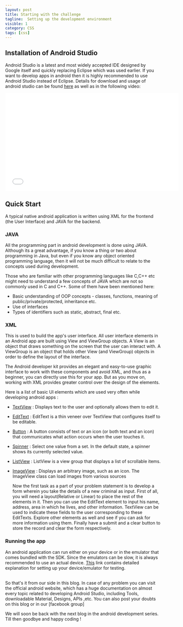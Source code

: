 ```yaml
---
layout: post
title: Starting with the challenge
tagline:  Setting up the development environment
visible: 1
category: CSS
tags: [css]
---
```


## Installation of Android Studio

Android Studio is a latest and most widely accepted IDE designed by Google itself and quickly replacing Eclipse which was used earlier. If you want to develop apps in android then it is highly recommended to use Android Studio instead of Eclipse. Details for download and usage of android studio can be found [here] as well as in the following video:

<center> <iframe width="560" height="315" src="//www.youtube.com/embed/zEsDwzjPJ5c" frameborder="0" allowfullscreen="allowfullscreen"> </iframe> </center>
 
 
## Quick Start

A typical native android application is written using XML for the frontend (the User Interface) and JAVA for the backend.

### JAVA

All the programming part in android development is done using JAVA. Although its a great advantage, if you know a thing or two about programming in Java, but even if you know any object oriented programming language, then it will not be much difficult to relate to the concepts used during development. 
     
Those who are familiar with other programming languages like C,C++ etc might need to understand a few concepts of JAVA which are not so commonly used in C and C++. Some of them have been mentioned here:

* Basic understanding of OOP concepts - classes,  functions, meaning of public/private/protected, inheritance etc.
* Use of interfaces
* Types of identifiers such as static, abstract, final etc.

### XML

This is used to build the app's user interface. All user interface elements in an Android app are built using View and ViewGroup objects. A View is an object that draws something on the screen that the user can interact with. A ViewGroup is an object that holds other View (and ViewGroup) objects in order to define the layout of the interface.
	
The Android developer kit provides an elegant and easy-to-use graphic interface to work with these components and avoid XML, and thus as a beginner, you can directly use this for your app. But as you move on, working with XML provides greater control over the design of the elements.
	
Here is a list of basic UI elements which are used very often while developing android apps :
*  [TextView] :  Displays text to the user and optionally allows them to edit it.
* [EditText] : EditText is a thin veneer over TextView that configures itself to be editable. 
*  [Button] : A button consists of text or an icon (or both text and an icon) that communicates what action occurs when the user touches it.
*  [Spinner] : Select one value from a set. In the default state, a spinner shows its currently selected value.
* [ListView] : ListView is a view group that displays a list of scrollable items. 
* [ImageView] : Displays an arbitrary image, such as an icon. The ImageView class can load images from various sources

	Now the first task as a part of your problem statement is to develop a form wherein you take the details of a new criminal as input. First of all, you will need a layout(Relative or Linear) to place the rest of the elements in it. Then you can use the EditText element to input his name, address, area in which he lives, and other information. TextView can be used to indicate these fields to the user corresponding to these EditTexts. Explore other elements as well and see if you can ask for more information using them.  Finally have a submit and a clear button to store the record and clear the form respectively.

### Running the app
	  
An android application can run either on your device or in the emulator that comes bundled with the SDK. Since the emulators can be slow, it is always recommended to use an actual device. [This] link contains detailed explanation for setting up your device/emulator for testing.
	
<br>
So that's it from our side in this blog. In case of any problem you can visit the official android website, which has a huge documentation on almost every topic related to developing Android Studio, including Tools, downloadable Material, Designs, APIs ,etc. You can also post your doubts on this blog or in our [facebook group] 

We will soon be back with the next blog in the android development series. Till then goodbye and happy coding !
	  
	  
[here]:http://developer.android.com/tools/studio/index.html
[facebook group]:http://fb.com/groups/sdsmobiledevelopment
[TextView]:http://developer.android.com/reference/android/widget/TextView.html
[EditText]:http://developer.android.com/guide/topics/ui/controls/text.html
[Button]:http://developer.android.com/guide/topics/ui/controls/button.html
[Spinner]:http://developer.android.com/guide/topics/ui/controls/spinner.html
[ListView]:http://developer.android.com/guide/topics/ui/layout/listview.html
[ImageView]:http://developer.android.com/reference/android/widget/ImageView.html
[This]:http://developer.android.com/training/basics/firstapp/running-app.html
